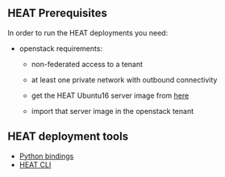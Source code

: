 ## HEAT Prerequisites

In order to run the HEAT deployments you need:

* openstack requirements:

    * non-federated access to a tenant
    
    * at least one private network with outbound connectivity

    * get the HEAT Ubuntu16 server image from [here]()
    
    * import that server image in the openstack tenant

## HEAT deployment tools

* [Python bindings](python-HEAT.md)
* [HEAT CLI](IM.md)